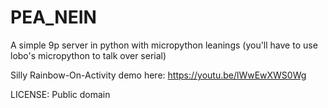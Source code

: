 # PEA_NEIN

A simple 9p server in python with micropython leanings (you'll have to use lobo's micropython to talk over serial)

Silly Rainbow-On-Activity demo here:
https://youtu.be/lWwEwXWS0Wg

LICENSE: Public domain

